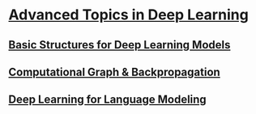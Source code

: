 # [Advanced Topics in Deep Learning](https://www.youtube.com/watch?v=IzHoNwlCGnE&list=PLJV_el3uVTsPMxPbjeX7PicgWbY7F8wW9&index=1)
## [Basic Structures for Deep Learning Models](Basic%20Structures%20for%20Deep%20Learning%20Models.md)
## [Computational Graph & Backpropagation](Computational%20Graph%20&%20Backpropagation.md)
## [Deep Learning for Language Modeling](Language%20Modeling.md)
